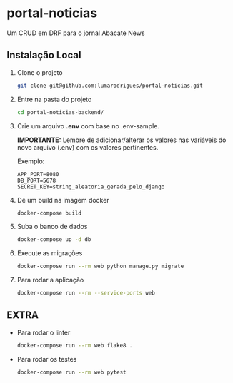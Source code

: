 # portal-noticias
Um CRUD em DRF para o jornal Abacate News

## Instalação Local

1. Clone o projeto

    ```bash
    git clone git@github.com:lumarodrigues/portal-noticias.git
    ```

2. Entre na pasta do projeto
    ```bash
    cd portal-noticias-backend/
    ```

3. Crie um arquivo **.env** com base no .env-sample.

    **IMPORTANTE:** Lembre de adicionar/alterar os valores nas variáveis do novo arquivo (.env)
    com os valores pertinentes.

    Exemplo:
    ```
    APP_PORT=8080
    DB_PORT=5678
    SECRET_KEY=string_aleatoria_gerada_pelo_django
    ```

4. Dê um build na imagem docker

    ```bash
    docker-compose build
    ```

5. Suba o banco de dados

    ```bash
    docker-compose up -d db
    ```

6. Execute as migrações

    ```bash
    docker-compose run --rm web python manage.py migrate
    ```

7. Para rodar a aplicação

    ```bash
    docker-compose run --rm --service-ports web
    ```

## EXTRA

* Para rodar o linter

    ```bash
    docker-compose run --rm web flake8 .
    ```

* Para rodar os testes

    ```bash
    docker-compose run --rm web pytest
    ```
